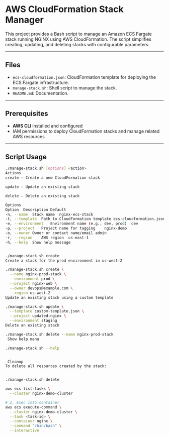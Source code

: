 # AWS CloudFormation Stack Manager

This project provides a Bash script to manage an Amazon ECS Fargate stack running NGINX using AWS CloudFormation. The script simplifies creating, updating, and deleting stacks with configurable parameters.

---

##  Files

- `ecs-cloudformation.json`: CloudFormation template for deploying the ECS Fargate infrastructure.
- `manage-stack.sh`: Shell script to manage the stack.
- `README.md`: Documentation.

---

## Prerequisites

- **AWS CLI** installed and configured
- IAM permissions to deploy CloudFormation stacks and manage related AWS resources

---

## Script Usage

```bash
./manage-stack.sh [options] <action>
Actions
create – Create a new CloudFormation stack

update – Update an existing stack

delete – Delete an existing stack

Options
Option	Description	Default
-n, --name	Stack name	nginx-ecs-stack
-t, --template	Path to CloudFormation template	ecs-cloudformation.json
-e, --environment	Environment name (e.g., dev, prod)	dev
-p, --project	Project name for tagging	nginx-demo
-o, --owner	Owner or contact name/email	admin
-r, --region	AWS region	us-east-1
-h, --help	Show help message	


./manage-stack.sh create
Create a stack for the prod environment in us-west-2

./manage-stack.sh create \
  --name nginx-prod-stack \
  --environment prod \
  --project nginx-web \
  --owner devops@example.com \
  --region us-west-2
Update an existing stack using a custom template

./manage-stack.sh update \
  --template custom-template.json \
  --project updated-nginx \
  --environment staging
Delete an existing stack

./manage-stack.sh delete --name nginx-prod-stack
 Show help menu

./manage-stack.sh --help


 Cleanup
To delete all resources created by the stack:


./manage-stack.sh delete

aws ecs list-tasks \
  --cluster nginx-demo-cluster

# 2. Exec into container
aws ecs execute-command \
  --cluster nginx-demo-cluster \
  --task <task-id> \
  --container nginx \
  --command "/bin/bash" \
  --interactive